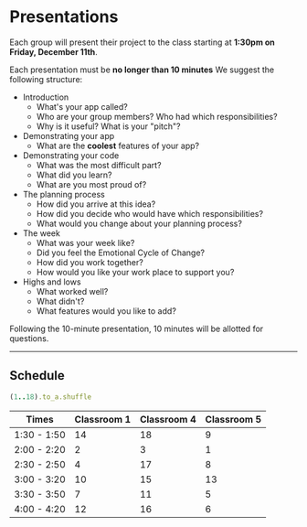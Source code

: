 # Presentations

Each group will present their project to the class starting at **1:30pm on Friday, December 11th**.

Each presentation must be **no longer than 10 minutes** We suggest the following structure:

- Introduction
  - What's your app called?
  - Who are your group members? Who had which responsibilities?
  - Why is it useful? What is your "pitch"?
- Demonstrating your app
  - What are the **coolest** features of your app?
- Demonstrating your code
  - What was the most difficult part?
  - What did you learn?
  - What are you most proud of?
- The planning process
  - How did you arrive at this idea?
  - How did you decide who would have which responsibilities?
  - What would you change about your planning process?
- The week
  - What was your week like?  
  - Did you feel the Emotional Cycle of Change?
  - How did you work together?
  - How would you like your work place to support you?
- Highs and lows
  - What worked well?
  - What didn't?
  - What features would you like to add?

Following the 10-minute presentation, 10 minutes will be allotted for questions.

---

## Schedule

```ruby
(1..18).to_a.shuffle
```

| Times | Classroom 1 | Classroom 4 | Classroom 5 |
|---|---|---|---|
| 1:30 - 1:50 | 14 | 18 | 9  |
| 2:00 - 2:20 | 2  | 3  | 1  |
| 2:30 - 2:50 | 4  | 17 | 8  |
| 3:00 - 3:20 | 10 | 15 | 13 |
| 3:30 - 3:50 | 7  | 11 | 5  |
| 4:00 - 4:20 | 12 | 16 | 6  |

